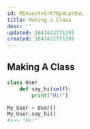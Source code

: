 ```yaml
---
id: MShvuvYvGrK70p4LprOvL
title: Making a Class
desc: ''
updated: 1641422771295
created: 1641422771295
---
```


## Making A Class

```python
class User
	def say_hi(self):
		print("Hi!")

My_User = User()
My_User.say_hi()
#>>> "Hi!"
```
